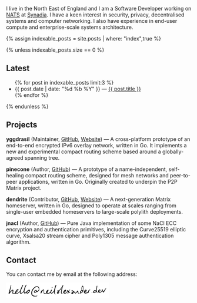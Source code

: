 ---
---

I live in the North East of England and I am a Software Developer working
on [NATS](https://nats.io) at [Synadia](https://synadia.com). I have a keen
interest in security, privacy, decentralised systems and computer networking.
I also have experience in end-user compute and enterprise-scale systems architecture.

{% assign indexable_posts = site.posts | where: "index",true %}

{% unless indexable_posts.size == 0 %}

## Latest

<ul>
{% for post in indexable_posts limit:3 %}
    <li>
      {{ post.date | date: "%d %b %Y" }} — <a href="{{ post.url }}">{{ post.title }}</a>
    </li>
{% endfor %}
</ul>
{% endunless %}

## Projects

**yggdrasil** (Maintainer, [GitHub](https://github.com/yggdrasil-network/yggdrasil-go), [Website](https://yggdrasil-network.github.io))
— A cross-platform prototype of an end-to-end encrypted IPv6 overlay network,
written in Go. It implements a new and experimental compact routing scheme based
around a globally-agreed spanning tree.

**pinecone** (Author, [GitHub](https://github.com/matrix-org/pinecone))
— A prototype of a name-independent, self-healing compact routing scheme, designed
for mesh networks and peer-to-peer applications, written in Go. Originally created
to underpin the P2P Matrix project.

**dendrite** (Contributor, [GitHub](https://github.com/matrix-org/dendrite), [Website](https://matrix.org/docs/projects/server/dendrite))
— A next-generation Matrix homeserver, written in Go, designed to operate at scales
ranging from single-user embedded homeservers to large-scale polylith deployments.

**jnacl** (Author, [GitHub](https://github.com/neilalexander/jnacl))
— Pure Java implementation of some NaCl ECC encryption and authentication primitives,
including the Curve25519 elliptic curve, Xsalsa20 stream cipher and Poly1305
message authentication algorithm.

## Contact

You can contact me by email at the following address:

<img src='assets/images/email.png' width='280px' id='contactbyemail' />
